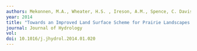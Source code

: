 ```yaml
---
authors: Mekonnen, M.A., Wheater, H.S. , Ireson, A.M., Spence, C. Davison, B. and Pietroniro, A.
year: 2014
title: "Towards an Improved Land Surface Scheme for Prairie Landscapes."
journal: Journal of Hydrology
vol:  
doi: 10.1016/j.jhydrol.2014.01.020
---
```

